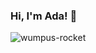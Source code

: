 


 ### Hi, I'm Ada! 👋
  ![wumpus-rocket](https://user-images.githubusercontent.com/114762635/199809417-f9bc3547-87ee-4b5b-a20c-eb43b0efb06a.gif)

  
<!--
**Adapa22/Adapa22** is a ✨ _special_ ✨ repository because its `README.md` (this file) appears on your GitHub profile.

Here are some ideas to get you started:

- 🔭 I’m currently working on ...
- 🌱 I’m currently learning ...
- 👯 I’m looking to collaborate on ...
- 🤔 I’m looking for help with ...
- 💬 Ask me about ...
- 📫 How to reach me: ...
- 😄 Pronouns: ...
- ⚡ Fun fact: ...
-->


